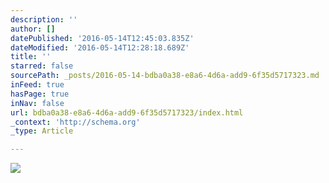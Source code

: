 ```yaml
---
description: ''
author: []
datePublished: '2016-05-14T12:45:03.835Z'
dateModified: '2016-05-14T12:28:18.689Z'
title: ''
starred: false
sourcePath: _posts/2016-05-14-bdba0a38-e8a6-4d6a-add9-6f35d5717323.md
inFeed: true
hasPage: true
inNav: false
url: bdba0a38-e8a6-4d6a-add9-6f35d5717323/index.html
_context: 'http://schema.org'
_type: Article

---
```

![](https://the-grid-user-content.s3-us-west-2.amazonaws.com/34d631c7-bf64-43c0-9c99-ce6cbaa30ff3.jpg)